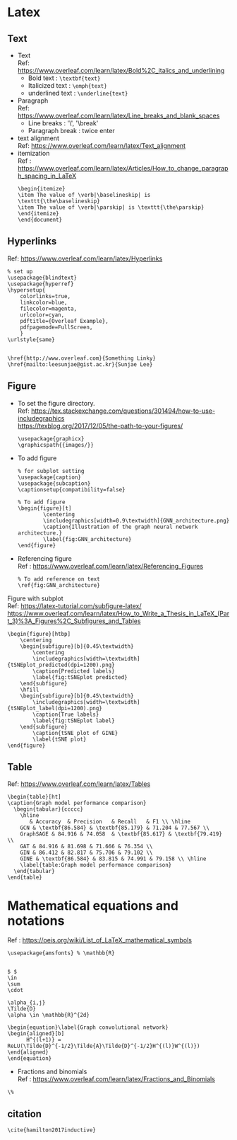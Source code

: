 # Latex
## Text
- Text  
	Ref: https://www.overleaf.com/learn/latex/Bold%2C_italics_and_underlining
	- Bold text : `\textbf{text}`
	- Italicized text : `\emph{text}`
	- underlined text : `\underline{text}`
- Paragraph   
	Ref: https://www.overleaf.com/learn/latex/Line_breaks_and_blank_spaces
	- Line breaks : '\\', '\break'
	- Paragraph break : twice enter
- text alignment  
	Ref: https://www.overleaf.com/learn/latex/Text_alignment
- itemization   
	Ref : https://www.overleaf.com/learn/latex/Articles/How_to_change_paragraph_spacing_in_LaTeX
	```
	\begin{itemize}
	\item The value of \verb|\baselineskip| is \texttt{\the\baselineskip}
	\item The value of \verb|\parskip| is \texttt{\the\parskip}
	\end{itemize}
	\end{document}
	```

## Hyperlinks
Ref: https://www.overleaf.com/learn/latex/Hyperlinks
```
% set up
\usepackage{blindtext}
\usepackage{hyperref}
\hypersetup{
    colorlinks=true,
    linkcolor=blue,
    filecolor=magenta,      
    urlcolor=cyan,
    pdftitle={Overleaf Example},
    pdfpagemode=FullScreen,
    }
\urlstyle{same}


\href{http://www.overleaf.com}{Something Linky} 
\href{mailto:leesunjae@gist.ac.kr}{Sunjae Lee}
```

## Figure
- To set the figure directory.   
	Ref: https://tex.stackexchange.com/questions/301494/how-to-use-includegraphics   
	https://texblog.org/2017/12/05/the-path-to-your-figures/   
	```
	\usepackage{graphicx} 
	\graphicspath{{images/}}
	```
- To add figure
	```
	% for subplot setting
	\usepackage{caption}
	\usepackage{subcaption}
	\captionsetup{compatibility=false}
	```
	```
	% To add figure
	\begin{figure}[t]
			\centering
			\includegraphics[width=0.9\textwidth]{GNN_architecture.png}
			\caption{Illustration of the graph neural network architecture.}
			\label{fig:GNN_architecture}
	\end{figure}
	```
- Referencing figure  
	Ref : https://www.overleaf.com/learn/latex/Referencing_Figures
	```
	% To add reference on text
	\ref{fig:GNN_architecture}
	```

Figure with subplot  
Ref: https://latex-tutorial.com/subfigure-latex/  
https://www.overleaf.com/learn/latex/How_to_Write_a_Thesis_in_LaTeX_(Part_3)%3A_Figures%2C_Subfigures_and_Tables  
```
\begin{figure}[htbp]
    \centering
    \begin{subfigure}[b]{0.45\textwidth}
        \centering
        \includegraphics[width=\textwidth]{tSNEplot_predicted(dpi=1200).png}
        \caption{Predicted labels}
        \label{fig:tSNEplot predicted}
    \end{subfigure}
    \hfill
    \begin{subfigure}[b]{0.45\textwidth}
        \includegraphics[width=\textwidth]{tSNEplot_label(dpi=1200).png}
        \caption{True labels}
        \label{fig:tSNEplot label}
    \end{subfigure}
        \caption{tSNE plot of GINE}
        \label{tSNE plot}
\end{figure}

```


## Table
Ref: https://www.overleaf.com/learn/latex/Tables  
```
\begin{table}[ht]
\caption{Graph model performance comparison}
  \begin{tabular}{ccccc}
    \hline
       & Accuracy  & Precision   & Recall   & F1 \\ \hline
    GCN & \textbf{86.584} & \textbf{85.179} & 71.204 & 77.567 \\
    GraphSAGE & 84.916 & 74.058  & \textbf{85.617} & \textbf{79.419} \\
    GAT & 84.916 & 81.698 & 71.666 & 76.354 \\ 
    GIN & 86.412 & 82.817 & 75.706 & 79.102 \\ 
    GINE & \textbf{86.584} & 83.815 & 74.991 & 79.158 \\ \hline
    \label{table:Graph model performance comparison}
  \end{tabular}
\end{table}
```

# Mathematical equations and notations
Ref : https://oeis.org/wiki/List_of_LaTeX_mathematical_symbols
```
\usepackage{amsfonts} % \mathbb{R}


$ $
\in
\sum
\cdot

\alpha_{i,j}
\Tilde{D}
\alpha \in \mathbb{R}^{2d}

\begin{equation}\label{Graph convolutional network}
\begin{aligned}[b]
      H^{(l+1)} = ReLU(\Tilde{D}^{-1/2}\Tilde{A}\Tilde{D}^{-1/2}H^{(l)}W^{(l)})
\end{aligned}
\end{equation}

```

- Fractions and binomials   
	Ref : https://www.overleaf.com/learn/latex/Fractions_and_Binomials

```
\%
```

## citation
```
\cite{hamilton2017inductive}
```
